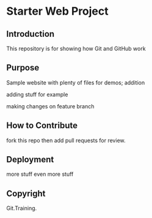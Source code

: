 # Starter Web Project

## Introduction
This repository is for showing how Git and GitHub work

## Purpose

Sample website with plenty of files for demos; addition

adding stuff for example

making changes on feature branch

## How to Contribute

fork this repo then add pull requests for review.

## Deployment

more stuff
even more stuff

## Copyright

Git.Training.